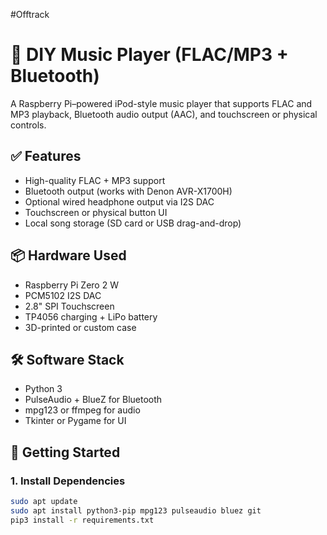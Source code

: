 #Offtrack
# 🎵 DIY Music Player (FLAC/MP3 + Bluetooth)

A Raspberry Pi–powered iPod-style music player that supports FLAC and MP3 playback, Bluetooth audio output (AAC), and touchscreen or physical controls.

## ✅ Features
- High-quality FLAC + MP3 support
- Bluetooth output (works with Denon AVR-X1700H)
- Optional wired headphone output via I2S DAC
- Touchscreen or physical button UI
- Local song storage (SD card or USB drag-and-drop)

## 📦 Hardware Used
- Raspberry Pi Zero 2 W
- PCM5102 I2S DAC
- 2.8" SPI Touchscreen
- TP4056 charging + LiPo battery
- 3D-printed or custom case

## 🛠 Software Stack
- Python 3
- PulseAudio + BlueZ for Bluetooth
- mpg123 or ffmpeg for audio
- Tkinter or Pygame for UI

## 🏁 Getting Started

### 1. Install Dependencies
```bash
sudo apt update
sudo apt install python3-pip mpg123 pulseaudio bluez git
pip3 install -r requirements.txt
